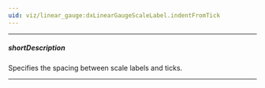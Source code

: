 ```yaml
---
uid: viz/linear_gauge:dxLinearGaugeScaleLabel.indentFromTick
---
```

---
##### shortDescription
Specifies the spacing between scale labels and ticks.

---

